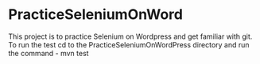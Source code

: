 # PracticeSeleniumOnWord
This project is to practice Selenium on Wordpress and get familiar with git.
To run the test cd to the PracticeSeleniumOnWordPress directory and run the command - mvn test
